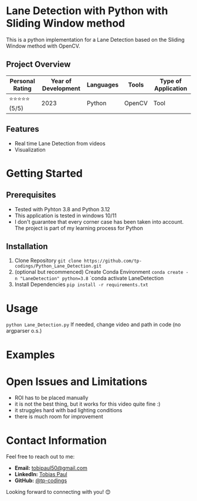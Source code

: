 # Lane Detection with Python with Sliding Window method
This is a python implementation for a Lane Detection based on the Sliding Window method with OpenCV. 

## Project Overview

| Personal Rating | Year of Development | Languages | Tools | Type of Application |
| --- | --- | --- | --- | --- |
| ⭐️⭐️⭐️⭐️⭐️ (5/5) | 2023 | Python | OpenCV | Tool |

## Features
- Real time Lane Detection from videos
- Visualization

# Getting Started 
## Prerequisites
- Tested with Pyhton 3.8 and Python 3.12
- This application is tested in windows 10/11
- I don't guarantee that every corner case has been taken into account. The project is part of my learning process for Python

## Installation
1. Clone Repository
`git clone https://github.com/tp-codings/Python_Lane_Detection.git`
2. (optional but recommenced) Create Conda Environment
`conda create -n "LaneDetection" python=3.8`
`conda activate LaneDetection
3. Install Dependencies 
`pip install -r requirements.txt`

# Usage
`python Lane_Detection.py`
If needed, change video and path in code (no argparser o.s.)

# Examples


# Open Issues and Limitations
- ROI has to be placed manually
- it is not the best thing, but it works for this video quite fine :)
- it struggles hard with bad lighting conditions
- there is much room for improvement

# Contact Information

Feel free to reach out to me:

- **Email:** [tobipaul50@gmail.com](mailto:tobipaul50@gmail.com)
- **LinkedIn:** [Tobias Paul](https://www.linkedin.com/in/tobias-paul-657513276/)
- **GitHub:** [@tp-codings](https://github.com/tp-codings)

Looking forward to connecting with you! 😊
